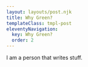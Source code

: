 ```yaml
---
layout: layouts/post.njk
title: Why Green?
templateClass: tmpl-post
eleventyNavigation:
  key: Why Green?
  order: 2
---
```


I am a person that writes stuff.
